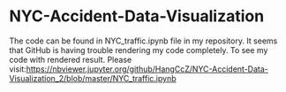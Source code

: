 # NYC-Accident-Data-Visualization
The code can be found in NYC_traffic.ipynb file in my repository.
It seems that GitHub is having trouble rendering my code completely.
To see my code with rendered result.
Please visit:https://nbviewer.jupyter.org/github/HangCcZ/NYC-Accident-Data-Visualization_2/blob/master/NYC_traffic.ipynb
